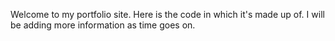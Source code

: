 Welcome to my portfolio site. Here is the code in which it's made up of. I will be adding more information as time goes on.

